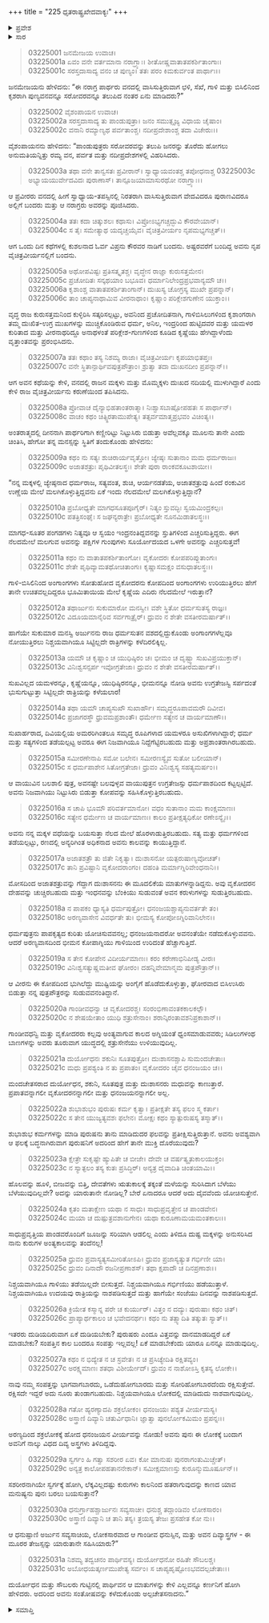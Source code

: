 +++
title = "225 ಧೃತರಾಷ್ಟ್ರಖೇದವಾಕ್ಯಃ"
+++

<details><summary>ಪ್ರವೇಶ</summary>


।।   ಓಂ ಓಂ ನಮೋ ನಾರಾಯಣಾಯ।।   ಶ್ರೀ ವೇದವ್ಯಾಸಾಯ ನಮಃ ।।

ಶ್ರೀ ಕೃಷ್ಣದ್ವೈಪಾಯನ ವೇದವ್ಯಾಸ ವಿರಚಿತ  

**ಶ್ರೀ ಮಹಾಭಾರತ**

**ಆರಣ್ಯಕ ಪರ್ವ**

**ಘೋಷಯಾತ್ರಾ ಪರ್ವ**

**ಅಧ್ಯಾಯ 225**

</details>


<details><summary>ಸಾರ</summary>

ಬ್ರಾಹ್ಮಣನೋರ್ವನು ಧೃತರಾಷ್ಟ್ರನಲ್ಲಿಗೆ ಆಗಮಿಸಿ ಪಾಂಡವರ ವನವಾಶದ ಕ್ಲೇಶಗಳನ್ನು ವರದಿಮಾಡಿದುದು (1-6). ಅದನ್ನು ಕೇಳಿ ಧೃತರಾಷ್ಟ್ರನು ಕರುಣೆಯಿಂದ ತಪಿಸುವುದು (7-31).

</details>


> 03225001 ಜನಮೇಜಯ ಉವಾಚ।   
03225001a ಏವಂ ವನೇ ವರ್ತಮಾನಾ ನರಾಗ್ರ್ಯಾಃ।
	ಶೀತೋಷ್ಣವಾತಾತಪಕರ್ಶಿತಾಂಗಾಃ।  
> 03225001c ಸರಸ್ತದಾಸಾದ್ಯ ವನಂ ಚ ಪುಣ್ಯಂ।
	ತತಃ ಪರಂ ಕಿಮಕುರ್ವಂತ ಪಾರ್ಥಾಃ।।  

ಜನಮೇಜಯನು ಹೇಳಿದನು: “ಈ ನರಾಗ್ರ ಪಾರ್ಥರು ವನದಲ್ಲಿ ವಾಸಿಸುತ್ತಿರುವಾಗ ಛಳಿ, ಸೆಖೆ, ಗಾಳಿ ಮತ್ತು ಬಿಸಿಲಿನಿಂದ ಕೃಶರಾಗಿ ಪುಣ್ಯವನವನ್ನೂ ಸರೋವರವನ್ನೂ ತಲುಪಿದ ನಂತರ ಏನು ಮಾಡಿದರು?”

> 03225002 ವೈಶಂಪಾಯನ ಉವಾಚ।  
03225002a ಸರಸ್ತದಾಸಾದ್ಯ ತು ಪಾಂಡುಪುತ್ರಾ।
	ಜನಂ ಸಮುತ್ಸೃಜ್ಯ ವಿಧಾಯ ಚೈಷಾಂ।  
> 03225002c ವನಾನಿ ರಮ್ಯಾಣ್ಯಥ ಪರ್ವತಾಂಶ್ಚ।
	ನದೀಪ್ರದೇಶಾಂಶ್ಚ ತದಾ ವಿಚೇರುಃ।।  

ವೈಶಂಪಾಯನನು ಹೇಳಿದನು: “ಪಾಂಡುಪುತ್ರರು ಸರೋವರವನ್ನು ತಲುಪಿ ಜನರನ್ನು ತೊರೆದು ಹೋಗಲು ಅನುಮತಿಯನ್ನಿತ್ತು ರಮ್ಯ ವನ, ಪರ್ವತ ಮತ್ತು ನದೀಪ್ರದೇಶಗಳಲ್ಲಿ ವಿಹರಿಸಿದರು.

> 03225003a ತಥಾ ವನೇ ತಾನ್ವಸತಃ ಪ್ರವೀರಾನ್।
	ಸ್ವಾಧ್ಯಾಯವಂತಶ್ಚ ತಪೋಧನಾಶ್ಚ
> 03225003c ಅಭ್ಯಾಯಯುರ್ವೇದವಿದಃ ಪುರಾಣಾಸ್।
	ತಾನ್ಪೂಜಯಾಮಾಸುರಥೋ ನರಾಗ್ರ್ಯಾಃ।।  

ಆ ಪ್ರವೀರರು ವನದಲ್ಲಿ ಹೀಗೆ ಸ್ವಾಧ್ಯಾಯ-ತಪಸ್ಸಿನಲ್ಲಿ ನಿರತರಾಗಿ ವಾಸಿಸುತ್ತಿರುವಾಗ ವೇದವಿದರೂ ಪುರಾಣವಿದರೂ ಅಲ್ಲಿಗೆ ಬಂದರು ಮತ್ತು ಆ ನರಾಗ್ರರು ಅವರನ್ನು ಪೂಜಿಸಿದರು.

> 03225004a ತತಃ ಕದಾ ಚಿತ್ಕುಶಲಃ ಕಥಾಸು।
	ವಿಪ್ರೋಽಭ್ಯಗಚ್ಚದ್ಭುವಿ ಕೌರವೇಯಾನ್।  
> 03225004c ಸ ತೈಃ ಸಮೇತ್ಯಾಥ ಯದೃಚ್ಚಯೈವ।
	ವೈಚಿತ್ರವೀರ್ಯಂ ನೃಪಮಭ್ಯಗಚ್ಚತ್।।  

ಆಗ ಒಂದು ದಿನ ಕಥೆಗಳಲ್ಲಿ ಕುಶಲನಾದ ಓರ್ವ ವಿಪ್ರನು ಕೌರವರ ನಾಡಿಗೆ ಬಂದನು. ಅಷ್ಟರವರೆಗೆ ಬಂದಿದ್ದ ಅವನು ನೃಪ ವೈಚಿತ್ರವೀರ್ಯನಲ್ಲಿಗೆ ಬಂದನು.

> 03225005a ಅಥೋಪವಿಷ್ಟಃ ಪ್ರತಿಸತ್ಕೃತಶ್ಚ।
	ವೃದ್ಧೇನ ರಾಜ್ಞಾ ಕುರುಸತ್ತಮೇನ।  
> 03225005c ಪ್ರಚೋದಿತಃ ಸನ್ಕಥಯಾಂ ಬಭೂವ।
	ಧರ್ಮಾನಿಲೇಂದ್ರಪ್ರಭವಾನ್ಯಮೌ ಚ।।  
> 03225006a ಕೃಶಾಂಶ್ಚ ವಾತಾತಪಕರ್ಶಿತಾಂಗಾನ್।
	ದುಃಖಸ್ಯ ಚೋಗ್ರಸ್ಯ ಮುಖೇ ಪ್ರಪನ್ನಾನ್।  
> 03225006c ತಾಂ ಚಾಪ್ಯನಾಥಾಮಿವ ವೀರನಾಥಾಂ।
	ಕೃಷ್ಣಾಂ ಪರಿಕ್ಲೇಶಗುಣೇನ ಯುಕ್ತಾಂ।।  

ವೃದ್ಧ ರಾಜ ಕುರುಸತ್ತಮನಿಂದ ಕುಳ್ಳಿರಿಸಿ ಸತ್ಕರಿಸಲ್ಪಟ್ಟು, ಅವನಿಂದ ಪ್ರಚೋದಿತನಾಗಿ, ಗಾಳಿಬಿಸಿಲುಗಳಿಂದ ಕೃಶಾಂಗರಾಗಿ ತಮ್ಮ ದುಃಖಿತ-ಉಗ್ರ ಮುಖಗಳನ್ನು ಮುಚ್ಚಿಕೊಂಡಿರುವ ಧರ್ಮ, ಅನಿಲ, ಇಂದ್ರರಿಂದ ಹುಟ್ಟಿದವರ ಮತ್ತು ಯಮಳರ ಕುರಿತಾದ ಮತ್ತು ವೀರನಾಥರಿದ್ದೂ ಅನಾಥಳಂತೆ ಪರಿಕ್ಲೇಶ-ಗುಣಗಳಿಂದ ಕೂಡಿದ ಕೃಷ್ಣೆಯು ಹೇಗಿದ್ದಾಳೆಂದು ವೃತ್ತಾಂತವನ್ನು ಪ್ರರಂಭಿಸಿದನು.

> 03225007a ತತಃ ಕಥಾಂ ತಸ್ಯ ನಿಶಮ್ಯ ರಾಜಾ।
	ವೈಚಿತ್ರವೀರ್ಯಃ ಕೃಪಯಾಭಿತಪ್ತಃ।   
> 03225007c ವನೇ ಸ್ಥಿತಾನ್ಪಾರ್ಥಿವಪುತ್ರಪೌತ್ರಾಂ।
	ಶ್ರುತ್ವಾ ತದಾ ದುಃಖನದೀಂ ಪ್ರಪನ್ನಾನ್।।   

ಆಗ ಅವನ ಕಥೆಯನ್ನು ಕೇಳಿ, ವನದಲ್ಲಿ ರಾಜನ ಮಕ್ಕಳು ಮತ್ತು ಮೊಮ್ಮಕ್ಕಳು ದುಃಖದ ನದಿಯಲ್ಲಿ ಮುಳುಗಿದ್ದಾರೆ ಎಂದು ಕೇಳಿ ರಾಜ ವೈಚಿತ್ರವೀರ್ಯನು ಕರುಣೆಯಿಂದ ತಪಿಸಿದನು.

> 03225008a ಪ್ರೋವಾಚ ದೈನ್ಯಾಭಿಹತಾಂತರಾತ್ಮಾ।
	ನಿಃಶ್ವಾಸಬಾಷ್ಪೋಪಹತಃ ಸ ಪಾರ್ಥಾನ್।   
> 03225008c ವಾಚಂ ಕಥಂ ಚಿತ್ಸ್ಥಿರತಾಮುಪೇತ್ಯ।
	ತತ್ಸರ್ವಮಾತ್ಮಪ್ರಭವಂ ವಿಚಿಂತ್ಯ।।   

ಅಂತರಾತ್ಮದಲ್ಲಿ ದೀನನಾಗಿ ಪಾರ್ಥರಿಗಾಗಿ ಕಣ್ಣೀರಿಟ್ಟು ನಿಟ್ಟುಸಿರು ಬಿಡುತ್ತಾ ಅವೆಲ್ಲವಕ್ಕೂ ಮೂಲನು ತಾನೇ ಎಂದು ಚಿಂತಿಸಿ, ಹೇಗೋ ತನ್ನ ಮನಸ್ಸನ್ನು ಸ್ಥಿತಿಗೆ ತಂದುಕೊಂಡು ಹೇಳಿದನು:

> 03225009a ಕಥಂ ನು ಸತ್ಯಃ ಶುಚಿರಾರ್ಯವೃತ್ತೋ।
	ಜ್ಯೇಷ್ಠಃ ಸುತಾನಾಂ ಮಮ ಧರ್ಮರಾಜಃ।  
> 03225009c ಅಜಾತಶತ್ರುಃ ಪೃಥಿವೀತಲಸ್ಥಃ।
	ಶೇತೇ ಪುರಾ ರಾಂಕವಕೂಟಶಾಯೀ।।   

“ನನ್ನ ಮಕ್ಕಳಲ್ಲಿ ಜ್ಯೇಷ್ಠನಾದ ಧರ್ಮರಾಜ, ಸತ್ಯವಂತ, ಶುಚಿ, ಆರ್ಯನಡತೆಯ, ಅಜಾತಶತ್ರುವು ಹಿಂದೆ ರಂಕುವಿನ ಉಣ್ಣೆಯ ಮೇಲೆ ಮಲಗಿಕೊಳ್ಳುತ್ತಿದ್ದವನು ಏಕೆ ಇಂದು ನೆಲದಮೇಲೆ ಮಲಗಿಕೊಳ್ಳುತ್ತಿದ್ದಾನೆ?

> 03225010a ಪ್ರಬೋಧ್ಯತೇ ಮಾಗಧಸೂತಪೂಗೈರ್।
	ನಿತ್ಯಂ ಸ್ತುವದ್ಭಿಃ ಸ್ವಯಮಿಂದ್ರಕಲ್ಪಃ।   
> 03225010c ಪತತ್ರಿಸಂಘೈಃ ಸ ಜಘನ್ಯರಾತ್ರೇ।
	ಪ್ರಬೋಧ್ಯತೇ ನೂನಮಿಡಾತಲಸ್ಥಃ।।   

ಮಾಗಧ-ಸೂತರ ಪಂಗಡಗಳು ನಿತ್ಯವೂ ಆ ಸ್ವಯಂ ಇಂದ್ರನಂತಿದ್ದವನನ್ನು ಸ್ತುತಿಗಳಿಂದ ಎಚ್ಚರಿಸುತ್ತಿದ್ದರು. ಈಗ ನೆಲದಮೇಲೆ ಮಲಗುವ ಅವನನ್ನು ಪಕ್ಷಿಗಳ ಗುಂಪುಗಳು ಸೂರ್ಯೋದಯದ ಒಳಗೇ ಅವನನ್ನು ಎಚ್ಚರಿಸುತ್ತವೆ!

> 03225011a ಕಥಂ ನು ವಾತಾತಪಕರ್ಶಿತಾಂಗೋ।
	ವೃಕೋದರಃ ಕೋಪಪರಿಪ್ಲುತಾಂಗಃ।   
> 03225011c ಶೇತೇ ಪೃಥಿವ್ಯಾಮತಥೋಚಿತಾಂಗಃ।
	ಕೃಷ್ಣಾಸಮಕ್ಷಂ ವಸುಧಾತಲಸ್ಥಃ।।   

ಗಾಳಿ-ಬಿಸಿಲಿನಿಂದ ಅಂಗಾಂಗಗಳು ಸೋತುಹೋದ ವೃಕೋದರನು ಕೋಪದಿಂದ ಅಂಗಾಂಗಗಳು ಉರಿಯುತ್ತಿರಲು ಹೇಗೆ ತಾನೇ ಉಚಿತವಲ್ಲದಿದ್ದರೂ ಭೂಮಿತಾಯಿಯ ಮೇಲೆ ಕೃಷ್ಣೆಯ ಎದಿರು ನೆಲದಮೇಲೆ ಇರುತ್ತಾನೆ?

> 03225012a ತಥಾರ್ಜುನಃ ಸುಕುಮಾರೋ ಮನಸ್ವೀ।
	ವಶೇ ಸ್ಥಿತೋ ಧರ್ಮಸುತಸ್ಯ ರಾಜ್ಞಃ।  
> 03225012c ವಿದೂಯಮಾನೈರಿವ ಸರ್ವಗಾತ್ರೈರ್।
	ಧ್ರುವಂ ನ ಶೇತೇ ವಸತೀರಮರ್ಷಾತ್।।   

ಹಾಗೆಯೇ ಸುಕುಮಾರ ಮನಸ್ವಿ ಅರ್ಜುನನು ರಾಜ ಧರ್ಮಸುತನ ವಶದಲ್ಲಿದ್ದುಕೊಂಡು ಅಂಗಾಂಗಗಳೆಲ್ಲವೂ ನೋಯುತ್ತಿರಲು ನಿಶ್ಚಯವಾಗಿಯೂ ಸಿಟ್ಟಿಲ್ಲದೇ ರಾತ್ರಿಗಳನ್ನು ಕಳೆದಿರಲಿಕ್ಕಿಲ್ಲ.

> 03225013a ಯಮೌ ಚ ಕೃಷ್ಣಾಂ ಚ ಯುಧಿಷ್ಠಿರಂ ಚ।
	ಭೀಮಂ ಚ ದೃಷ್ಟ್ವಾ ಸುಖವಿಪ್ರಯುಕ್ತಾನ್।   
> 03225013c ವಿನಿಃಶ್ವಸನ್ಸರ್ಪ ಇವೋಗ್ರತೇಜಾ।
	ಧ್ರುವಂ ನ ಶೇತೇ ವಸತೀರಮರ್ಷಾತ್।।   

ಸುಖವಿಲ್ಲದ ಯಮಳರನ್ನೂ, ಕೃಷ್ಣೆಯನ್ನೂ, ಯುಧಿಷ್ಠಿರನನ್ನೂ, ಭೀಮನನ್ನೂ ನೋಡಿ ಅವನು ಉಗ್ರತೇಜಸ್ವಿ ಸರ್ಪದಂತೆ ಭುಸುಗುಟ್ಟುತ್ತಾ ಸಿಟ್ಟಿಲ್ಲದೇ ರಾತ್ರಿಯನ್ನು ಕಳೆಯಲಾರ!

> 03225014a ತಥಾ ಯಮೌ ಚಾಪ್ಯಸುಖೌ ಸುಖಾರ್ಹೌ।
	ಸಮೃದ್ಧರೂಪಾವಮರೌ ದಿವೀವ।   
> 03225014c ಪ್ರಜಾಗರಸ್ಥೌ ಧ್ರುವಮಪ್ರಶಾಂತೌ।
	ಧರ್ಮೇಣ ಸತ್ಯೇನ ಚ ವಾರ್ಯಮಾಣೌ।।   

ಸುಖಾರ್ಹರಾದ, ದಿವಿಯಲ್ಲಿಯ ಅಮರರಿಗಿಂತಲೂ ಸಮೃದ್ಧ ರೂಪಿಗಳಾದ ಯಮಳರೂ ಅಸುಖಿಗಳಾಗಿದ್ದಾರೆ; ಧರ್ಮ ಮತ್ತು ಸತ್ಯಗಳಿಂದ ತಡೆಯಲ್ಪಟ್ಟ ಅವರೂ ಈಗ ನಿಜವಾಗಿಯೂ ನಿದ್ದೆಗೆಟ್ಟಿರಬಹುದು ಮತ್ತು ಅಪ್ರಶಾಂತರಾಗಿರಬಹುದು.

> 03225015a ಸಮೀರಣೇನಾಪಿ ಸಮೋ ಬಲೇನ।
	ಸಮೀರಣಸ್ಯೈವ ಸುತೋ ಬಲೀಯಾನ್।   
> 03225015c ಸ ಧರ್ಮಪಾಶೇನ ಸಿತೋಗ್ರತೇಜಾ।
	ಧ್ರುವಂ ವಿನಿಃಶ್ವಸ್ಯ ಸಹತ್ಯಮರ್ಷಂ।।   

ಆ ವಾಯುವಿನ ಬಲಶಾಲಿ ಪುತ್ರ, ಅವನಷ್ಟೇ ಬಲವುಳ್ಳವ ವಾಯುಪುತ್ರನ ಉಗ್ರತೇಜಸ್ಸು ಧರ್ಮಪಾಶದಿಂದ ಕಟ್ಟಲ್ಪಟ್ಟಿದೆ. ಅವನು ನಿಜವಾಗಿಯು ನಿಟ್ಟುಸಿರು ಬಿಡುತ್ತಾ ಕೋಪವನ್ನು ಸಹಿಸಿಕೊಳ್ಳುತ್ತಿರಬಹುದು.

> 03225016a ಸ ಚಾಪಿ ಭೂಮೌ ಪರಿವರ್ತಮಾನೋ।
	ವಧಂ ಸುತಾನಾಂ ಮಮ ಕಾಂಕ್ಷಮಾಣಃ।   
> 03225016c ಸತ್ಯೇನ ಧರ್ಮೇಣ ಚ ವಾರ್ಯಮಾಣಃ।
	ಕಾಲಂ ಪ್ರತೀಕ್ಷತ್ಯಧಿಕೋ ರಣೇಽನ್ಯೈಃ।।   

ಅವನು ನನ್ನ ಮಕ್ಕಳ ವಧೆಯನ್ನು ಬಯಸುತ್ತಾ ನೆಲದ ಮೇಲೆ ಹೊರಳಾಡುತ್ತಿರಬಹುದು. ಸತ್ಯ ಮತ್ತು ಧರ್ಮಗಳಿಂದ ತಡೆಯಲ್ಪಟ್ಟು, ರಣದಲ್ಲಿ ಅನ್ಯರಿಗಿಂತ ಅಧಿಕನಾದ ಅವನು ಕಾಲವನ್ನು ಕಾಯುತ್ತಿದ್ದಾನೆ.

> 03225017a ಅಜಾತಶತ್ರೌ ತು ಜಿತೇ ನಿಕೃತ್ಯಾ।
	ದುಃಶಾಸನೋ ಯತ್ಪರುಷಾಣ್ಯವೋಚತ್।   
> 03225017c ತಾನಿ ಪ್ರವಿಷ್ಟಾನಿ ವೃಕೋದರಾಂಗಂ।
	ದಹಂತಿ ಮರ್ಮಾಗ್ನಿರಿವೇಂಧನಾನಿ।।  

ಮೋಸದಿಂದ ಅಜಾತಶತ್ರುವನ್ನು ಗೆದ್ದಾಗ ದುಃಶಾಸನನು ಈ ಮೂದಲಿಕೆಯ ಮಾತುಗಳನ್ನಾಡಿದ್ದನು. ಅವು ವೃಕೋದರನ ದೇಹವನ್ನು ಚುಚ್ಚಿರಬಹುದು ಮತ್ತು ಇಂಧನವನ್ನು ಬೆಂಕಿಯು ಸುಡುವಂತೆ ಅವನ ಕರುಳುಗಳನ್ನು ಸುಡುತ್ತಿರಬಹುದು.

> 03225018a ನ ಪಾಪಕಂ ಧ್ಯಾಸ್ಯತಿ ಧರ್ಮಪುತ್ರೋ।
	ಧನಂಜಯಶ್ಚಾಪ್ಯನುವರ್ತತೇ ತಂ।  
> 03225018c ಅರಣ್ಯವಾಸೇನ ವಿವರ್ಧತೇ ತು।
	ಭೀಮಸ್ಯ ಕೋಪೋಽಗ್ನಿರಿವಾನಿಲೇನ।।  

ಧರ್ಮಪುತ್ರನು ಪಾಪಕೃತ್ಯದ ಕುರಿತು ಯೋಚಿಸುವವನಲ್ಲ; ಧನಂಜಯನಾದರೋ ಅವನಂತೆಯೇ ನಡೆದುಕೊಳ್ಳುವವನು. ಆದರೆ ಅರಣ್ಯವಾಸದಿಂದ ಭೀಮನ ಕೋಪಾಗ್ನಿಯು ಗಾಳಿಯಿಂದ ಉರಿದಂತೆ ಹೆಚ್ಚಾಗುತ್ತಿದೆ.

> 03225019a ಸ ತೇನ ಕೋಪೇನ ವಿದೀರ್ಯಮಾಣಃ।
	ಕರಂ ಕರೇಣಾಭಿನಿಪೀಡ್ಯ ವೀರಃ।  
> 03225019c ವಿನಿಃಶ್ವಸತ್ಯುಷ್ಣಮತೀವ ಘೋರಂ।
	ದಹನ್ನಿವೇಮಾನ್ಮಮ ಪುತ್ರಪೌತ್ರಾನ್।।   

ಆ ವೀರನು ಈ ಕೋಪದಿಂದ ಭುಗಿಲೆದ್ದು ಮುಷ್ಟಿಯನ್ನು ಅಂಗೈಗೆ ಹೊಡೆದುಕೊಳ್ಳುತ್ತಾ, ಘೋರವಾದ ಬಿಸಿ‌ಉಸಿರು ಬಿಡುತ್ತಾ ನನ್ನ ಪುತ್ರಪೌತ್ರರನ್ನು ಸುಡುವವನಂತಿದ್ದಾನೆ.

> 03225020a ಗಾಂಡೀವಧನ್ವಾ ಚ ವೃಕೋದರಶ್ಚ।
	ಸಂರಂಭಿಣಾವಂತಕಕಾಲಕಲ್ಪೌ।  
> 03225020c ನ ಶೇಷಯೇತಾಂ ಯುಧಿ ಶತ್ರುಸೇನಾಂ।
	ಶರಾನ್ಕಿರಂತಾವಶನಿಪ್ರಕಾಶಾನ್।।  

ಗಾಂಡೀವಧನ್ವಿ ಮತ್ತು ವೃಕೋದರರು ಕಲ್ಪವು ಅಂತ್ಯವಾಗುವ ಕಾಲದ ಅಗ್ನಿಯಂತೆ ಧ್ವಂಸಮಾಡುವವರು; ಸಿಡಿಲುಗಳಂಥ ಬಾಣಗಳನ್ನು ಅವರು ತೂರುವಾಗ ಯುದ್ಧದಲ್ಲಿ ಶತ್ರುಸೇನೆಯು ಉಳಿಯುವುದಿಲ್ಲ.

> 03225021a ದುರ್ಯೋಧನಃ ಶಕುನಿಃ ಸೂತಪುತ್ರೋ।
	ದುಃಶಾಸನಶ್ಚಾಪಿ ಸುಮಂದಚೇತಾಃ।  
> 03225021c ಮಧು ಪ್ರಪಶ್ಯಂತಿ ನ ತು ಪ್ರಪಾತಂ।
	ವೃಕೋದರಂ ಚೈವ ಧನಂಜಯಂ ಚ।।   

ಮಂದಚೇತಸರಾದ ದುರ್ಯೋಧನ, ಶಕುನಿ, ಸೂತಪುತ್ರ ಮತ್ತು ದುಃಶಾಸನರು ಮಧುವನ್ನು ಕಾಣುತ್ತಾರೆ. ಪ್ರಪಾತವನ್ನಾಗಲೀ ವೃಕೋದರನನ್ನಾಗಲೀ ಮತ್ತು ಧನಂಜಯನನ್ನಾಗಲೀ ಅಲ್ಲ.

> 03225022a ಶುಭಾಶುಭಂ ಪುರುಷಃ ಕರ್ಮ ಕೃತ್ವಾ।
	ಪ್ರತೀಕ್ಷತೇ ತಸ್ಯ ಫಲಂ ಸ್ಮ ಕರ್ತಾ।  
> 03225022c ಸ ತೇನ ಯುಜ್ಯತ್ಯವಶಃ ಫಲೇನ।
	ಮೋಕ್ಷಃ ಕಥಂ ಸ್ಯಾತ್ಪುರುಷಸ್ಯ ತಸ್ಮಾತ್।।  

ಶುಭಾಶುಭ ಕರ್ಮಗಳನ್ನು ಮಾಡಿ ಪುರುಷನು ತಾನು ಮಾಡಿದುದರ ಫಲವನ್ನು ಪ್ರತೀಕ್ಷಿಸುತ್ತಿರುತ್ತಾನೆ. ಅವನು ಅವಶ್ಯವಾಗಿ ಆ ಫಲಕ್ಕೆ ಬದ್ಧನಾಗಿರುವಾಗ ಪುರುಷನಿಗೆ ಅದರಿಂದ ಹೇಗೆ ತಾನೇ ಮುಕ್ತಿ ದೊರೆಯುವುದು?

> 03225023a ಕ್ಷೇತ್ರೇ ಸುಕೃಷ್ಟೇ ಹ್ಯುಪಿತೇ ಚ ಬೀಜೇ।
	ದೇವೇ ಚ ವರ್ಷತ್ಯೃತುಕಾಲಯುಕ್ತಂ।  
> 03225023c ನ ಸ್ಯಾತ್ಫಲಂ ತಸ್ಯ ಕುತಃ ಪ್ರಸಿದ್ಧಿರ್।
	ಅನ್ಯತ್ರ ದೈವಾದಿತಿ ಚಿಂತಯಾಮಿ।।  

ಹೊಲವನ್ನು ಹೂಳಿ, ಬೀಜವನ್ನು ಬಿತ್ತಿ, ದೇವತೆಗಳು ಋತುಕಾಲಕ್ಕೆ ತಕ್ಕಂತೆ ಮಳೆಯನ್ನು ಸುರಿಸಿದಾಗ ಬೆಳೆಯು ಬೆಳೆಯುವುದಿಲ್ಲವೇ? ಅದನ್ನು ಯಾರುತಾನೇ ನೋಡಿಲ್ಲ? ಬೇರೆ ಏನಾದರೂ ಆದರೆ ಅದು ದೈವವೆಂದು ಯೋಚಿಸುತ್ತೇನೆ.

> 03225024a ಕೃತಂ ಮತಾಕ್ಷೇಣ ಯಥಾ ನ ಸಾಧು।
	ಸಾಧುಪ್ರವೃತ್ತೇನ ಚ ಪಾಂಡವೇನ।  
> 03225024c ಮಯಾ ಚ ದುಷ್ಪುತ್ರವಶಾನುಗೇನ।
	ಯಥಾ ಕುರೂಣಾಮಯಮಂತಕಾಲಃ।।  

ಸಾಧುಪ್ರವೃತ್ತಿಯ ಪಾಂಡವರೊಂದಿಗೆ ಜೂಜನ್ನು ಸರಿಯಾಗಿ ಆಡಲಿಲ್ಲ ಎಂದು ತಿಳಿದೂ ದುಷ್ಟ ಮಕ್ಕಳನ್ನು ಅನುಸರಿಸಿದ ನಾನು ಕುರುಗಳ ಅಂತ್ಯಕಾಲವನ್ನು ತಂದೆನಲ್ಲ!

> 03225025a ಧ್ರುವಂ ಪ್ರವಾಸ್ಯತ್ಯಸಮೀರಿತೋಽಪಿ।
	ಧ್ರುವಂ ಪ್ರಜಾಸ್ಯತ್ಯುತ ಗರ್ಭಿಣೀ ಯಾ।  
> 03225025c ಧ್ರುವಂ ದಿನಾದೌ ರಜನೀಪ್ರಣಾಶಸ್।
	ತಥಾ ಕ್ಷಪಾದೌ ಚ ದಿನಪ್ರಣಾಶಃ।।  

ನಿಶ್ಚಯವಾಗಿಯೂ ಗಾಳಿಯು ತಡೆಯಿಲ್ಲದೇ ಬೀಸುತ್ತದೆ. ನಿಶ್ಚಯವಾಗಿಯೂ ಗರ್ಭಿಣಿಯು ಹಡೆಯುತ್ತಾಳೆ. ನಿಶ್ಚಯವಾಗಿಯೂ ಉದಯವು ರಾತ್ರಿಯನ್ನು ನಾಶಪಡಿಸುತ್ತದೆ ಮತ್ತು ಹಾಗೆಯೇ ಸಂಜೆಯು ದಿನವನ್ನು ನಾಶಪಡಿಸುತ್ತದೆ.

> 03225026a ಕ್ರಿಯೇತ ಕಸ್ಮಾನ್ನ ಪರೇ ಚ ಕುರ್ಯುರ್।
	ವಿತ್ತಂ ನ ದದ್ಯುಃ ಪುರುಷಾಃ ಕಥಂ ಚಿತ್।  
> 03225026c ಪ್ರಾಪ್ಯಾರ್ಥಕಾಲಂ ಚ ಭವೇದನರ್ಥಃ।
	ಕಥಂ ನು ತತ್ಸ್ಯಾದಿತಿ ತತ್ಕುತಃ ಸ್ಯಾತ್।।  

ಇತರರು ದುಡಿಯದಿರುವಾಗ ಏಕೆ ದುಡಿಯಬೇಕು? ಪುರುಷರು ಎಂದೂ ವಿತ್ತವನ್ನು ದಾನಮಾಡದಿದ್ದರೆ ಏಕೆ ಮಾಡಬೇಕು? ಸಂಪತ್ತಿನ ಕಾಲ ಬಂದರೂ ಸಂಪತ್ತು ಇಲ್ಲವಲ್ಲ! ಏಕೆ ಮಾಡಬೇಕೆಂದು ಯಾರೂ ಏನನ್ನೂ ಮಾಡುವುದಿಲ್ಲ.

> 03225027a ಕಥಂ ನ ಭಿದ್ಯೇತ ನ ಚ ಸ್ರವೇತ।
	ನ ಚ ಪ್ರಸಿಚ್ಯೇದಿತಿ ರಕ್ಷಿತವ್ಯಂ।  
> 03225027c ಅರಕ್ಷ್ಯಮಾಣಃ ಶತಧಾ ವಿಶೀರ್ಯೇದ್।
	ಧ್ರುವಂ ನ ನಾಶೋಽಸ್ತಿ ಕೃತಸ್ಯ ಲೋಕೇ।।  

ನಾವು ನಮ್ಮ ಸಂಪತ್ತನ್ನು ಭಾಗವಾಗಬಾರದು, ಒಡೆದುಹೋಗಬಾರದು ಮತ್ತು ಸೋರಿಹೋಗಬಾರದೆಂದು ರಕ್ಷಿಸುತ್ತೇವೆ. ರಕ್ಷಿಸದೇ ಇದ್ದರೆ ಅದು ನೂರು ತುಂಡಾಗಬಹುದು. ನಿಶ್ಚಯವಾಗಿಯೂ ಲೋಕದಲ್ಲಿ ಮಾಡಿದುದು ನಾಶವಾಗುವುದಿಲ್ಲ.

> 03225028a ಗತೋ ಹ್ಯರಣ್ಯಾದಪಿ ಶಕ್ರಲೋಕಂ।
	ಧನಂಜಯಃ ಪಶ್ಯತ ವೀರ್ಯಮಸ್ಯ।  
> 03225028c ಅಸ್ತ್ರಾಣಿ ದಿವ್ಯಾನಿ ಚತುರ್ವಿಧಾನಿ।
	ಜ್ಞಾತ್ವಾ ಪುನರ್ಲೋಕಮಿಮಂ ಪ್ರಪನ್ನಃ।।  

ಅರಣ್ಯದಿಂದ ಶಕ್ರಲೋಕಕ್ಕೆ ಹೋದ ಧನಂಜಯನ ವೀರ್ಯವನ್ನು ನೋಡು! ಅವನು ಪುನಃ ಈ ಲೋಕಕ್ಕೆ ಬಂದಾಗ ಅವನಿಗೆ ನಾಲ್ಕು ವಿಧದ ದಿವ್ಯ ಅಸ್ತ್ರಗಳು ತಿಳಿದಿದ್ದವು.

> 03225029a ಸ್ವರ್ಗಂ ಹಿ ಗತ್ವಾ ಸಶರೀರ ಏವ।
	ಕೋ ಮಾನುಷಃ ಪುನರಾಗಂತುಮಿಚ್ಚೇತ್।  
> 03225029c ಅನ್ಯತ್ರ ಕಾಲೋಪಹತಾನನೇಕಾನ್।
	ಸಮೀಕ್ಷಮಾಣಸ್ತು ಕುರೂನ್ಮುಮೂರ್ಷೂನ್।।  

ಸಶರೀರನಾಗಿಯೇ ಸ್ವರ್ಗಕ್ಕೆ ಹೋಗಿ, ಲೆಕ್ಕವಿಲ್ಲದಷ್ಟು ಕುರುಗಳು ಕಾಲನಿಂದ ಹತರಾಗುವುದನ್ನು ಕಾಣದ ಯಾವ ಮನುಷ್ಯನು ಪುನಃ ಬರಲು ಬಯಸುತ್ತಾನೆ?

> 03225030a ಧನುರ್ಗ್ರಾಹಶ್ಚಾರ್ಜುನಃ ಸವ್ಯಸಾಚೀ।
	ಧನುಶ್ಚ ತದ್ಗಾಂಡಿವಂ ಲೋಕಸಾರಂ।  
> 03225030c ಅಸ್ತ್ರಾಣಿ ದಿವ್ಯಾನಿ ಚ ತಾನಿ ತಸ್ಯ।
	ತ್ರಯಸ್ಯ ತೇಜಃ ಪ್ರಸಹೇತ ಕೋ ನು।।  

ಆ ಧನುಷ್ಪಾಣಿ ಅರ್ಜುನ ಸವ್ಯಸಾಚಿಯ, ಲೋಕಸಾರವಾದ ಆ ಗಾಂಡೀವ ಧನುಸ್ಸಿನ, ಮತ್ತು ಅವನ ದಿವ್ಯಾಸ್ತ್ರಗಳ - ಈ ಮೂರರ ತೇಜಸ್ಸನ್ನು ಯಾರುತಾನೇ ಸಹಿಸಿಯಾರು?”

> 03225031a ನಿಶಮ್ಯ ತದ್ವಚನಂ ಪಾರ್ಥಿವಸ್ಯ।
	ದುರ್ಯೋಧನೋ ರಹಿತೇ ಸೌಬಲಶ್ಚ।  
> 03225031c ಅಬೋಧಯತ್ಕರ್ಣಮುಪೇತ್ಯ ಸರ್ವಂ।
	ಸ ಚಾಪ್ಯಹೃಷ್ಟೋಽಭವದಲ್ಪಚೇತಾಃ।।  

ದುರ್ಯೋಧನ ಮತ್ತು ಸೌಬಲರು ಗುಟ್ಟಿನಲ್ಲಿ ಪಾರ್ಥಿವನ ಆ ಮಾತುಗಳನ್ನು ಕೇಳಿ ಎಲ್ಲವನ್ನೂ ಕರ್ಣನಿಗೆ ಹೋಗಿ ಹೇಳಿದರು. ಅದರಿಂದ ಅವನು ಸಂತೋಷವನ್ನು ಕಳೆದುಕೊಂಡು ಅಲ್ಪಚೇತಸನಾದನು.”


<details><summary>ಸಮಾಪ್ತಿ</summary>


ಇತಿ ಶ್ರೀ ಮಹಾಭಾರತೇ ಆರಣ್ಯಕ ಪರ್ವಣಿ ಘೋಷಯಾತ್ರಾ ಪರ್ವಣಿ ಧೃತರಾಷ್ಟ್ರಖೇದವಾಕ್ಯೇ ಪಂಚವಿಂಶತ್ಯಾಧಿಕದ್ವಿಶತತಮೋಽಧ್ಯಾಯಃ।  
ಇದು ಮಹಾಭಾರತದ ಆರಣ್ಯಕ ಪರ್ವದಲ್ಲಿ ಘೋಷಯಾತ್ರಾ ಪರ್ವದಲ್ಲಿ ಧೃತರಾಷ್ಟ್ರಖೇದವಾಕ್ಯದಲ್ಲಿ ಇನ್ನೂರಾಇಪ್ಪತ್ತೈದನೆಯ ಅಧ್ಯಾಯವು.

</details>
